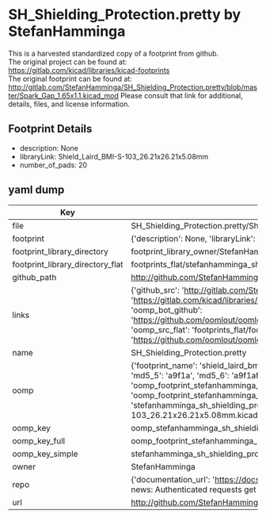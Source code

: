# SH_Shielding_Protection.pretty by StefanHamminga  
This is a harvested standardized copy of a footprint from github.  
The original project can be found at:  
https://gitlab.com/kicad/libraries/kicad-footprints  
The original footprint can be found at:
http://gitlab.com/StefanHamminga/SH_Shielding_Protection.pretty/blob/master/Spark_Gap_1.65x1.1.kicad_mod
Please consult that link for additional, details, files, and license information.  
## Footprint Details
* description: None  
* libraryLink: Shield_Laird_BMI-S-103_26.21x26.21x5.08mm  
* number_of_pads: 20  
## yaml dump  
| Key | Value |  
| --- | --- |  
| file | SH_Shielding_Protection.pretty/Shield_Laird_BMI-S-103_26.21x26.21x5.08mm.kicad_mod |  
| footprint | {'description': None, 'libraryLink': 'Shield_Laird_BMI-S-103_26.21x26.21x5.08mm', 'number_of_pads': 20} |  
| footprint_library_directory | footprint_library_owner/StefanHamminga_SH_Shielding_Protection.pretty |  
| footprint_library_directory_flat | footprints_flat/stefanhamminga_sh_shielding_protection_shield_laird_bmi_s_103_26_21x26_21x5_08mm/working |  
| github_path | http://github.com/StefanHamminga/SH_Shielding_Protection.pretty/blob/master/Shield_Laird_BMI-S-103_26.21x26.21x5.08mm.kicad_mod |  
| links | {'github_src': 'http://gitlab.com/StefanHamminga/SH_Shielding_Protection.pretty/blob/master/Spark_Gap_1.65x1.1.kicad_mod', 'github_src_repo': 'https://gitlab.com/kicad/libraries/kicad-footprints', 'oomp_bot': 'footprints/stefanhamminga_sh_shielding_protection_shield_laird_bmi_s_103_26_21x26_21x5_08mm/working', 'oomp_bot_github': 'https://github.com/oomlout/oomlout_oomp_footprint_bot/tree/main/footprints/stefanhamminga_sh_shielding_protection_shield_laird_bmi_s_103_26_21x26_21x5_08mm/working', 'oomp_src_flat': 'footprints_flat/footprints_flat/stefanhamminga_sh_shielding_protection_shield_laird_bmi_s_103_26_21x26_21x5_08mm/working', 'oomp_src_flat_github': 'https://github.com/oomlout/oomlout_oomp_footprint_src/tree/main/footprints_flat/stefanhamminga_sh_shielding_protection_shield_laird_bmi_s_103_26_21x26_21x5_08mm/working'} |  
| name | SH_Shielding_Protection.pretty |  
| oomp | {'footprint_name': 'shield_laird_bmi_s_103_26_21x26_21x5_08mm', 'library_name': 'sh_shielding_protection', 'md5': 'a9f1afb9ffb61e2d2cb591eb4a7f4bb4', 'md5_10': 'a9f1afb9ff', 'md5_5': 'a9f1a', 'md5_6': 'a9f1af', 'oomp_key': 'oomp_stefanhamminga_sh_shielding_protection_shield_laird_bmi_s_103_26_21x26_21x5_08mm', 'oomp_key_extra': 'oomp_footprint_stefanhamminga_sh_shielding_protection_shield_laird_bmi_s_103_26_21x26_21x5_08mm', 'oomp_key_full': 'oomp_footprint_stefanhamminga_sh_shielding_protection_shield_laird_bmi_s_103_26_21x26_21x5_08mm_a9f1af', 'oomp_key_simple': 'stefanhamminga_sh_shielding_protection_shield_laird_bmi_s_103_26_21x26_21x5_08mm', 'original_filename': 'SH_Shielding_Protection.pretty/Shield_Laird_BMI-S-103_26.21x26.21x5.08mm.kicad_mod', 'owner_name': 'stefanhamminga'} |  
| oomp_key | oomp_stefanhamminga_sh_shielding_protection_shield_laird_bmi_s_103_26_21x26_21x5_08mm |  
| oomp_key_full | oomp_footprint_stefanhamminga_sh_shielding_protection_shield_laird_bmi_s_103_26_21x26_21x5_08mm |  
| oomp_key_simple | stefanhamminga_sh_shielding_protection_shield_laird_bmi_s_103_26_21x26_21x5_08mm |  
| owner | StefanHamminga |  
| repo | {'documentation_url': 'https://docs.github.com/rest/overview/resources-in-the-rest-api#rate-limiting', 'message': "API rate limit exceeded for 84.66.173.59. (But here's the good news: Authenticated requests get a higher rate limit. Check out the documentation for more details.)"} |  
| url | http://github.com/StefanHamminga/SH_Shielding_Protection.pretty |  


